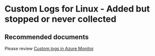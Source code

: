 
<properties
pageTitle="Custom Logs for Linux - Added but stopped or never collected"
description="Custom Logs for Linux - Added but stopped or never collected"
service="microsoft.operationalinsights"
resource="workspaces"
symptomID=""
infoBubbleText=""
authors="yossiy"
authorAlias="yossiy"
displayorder=""
selfHelpType="generic"
supportTopicIds="32612449"
resourceTags=""
productPesIds="15725"
cloudEnvironments="Public, Fairfax"
/>

# Custom Logs for Linux - Added but stopped or never collected

## **Recommended documents**
Please review [Custom logs in Azure Monitor](https://docs.microsoft.com/azure/azure-monitor/platform/data-sources-custom-logs)